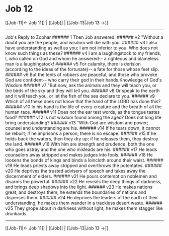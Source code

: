 # Job 12

[[Job-11|← Job 11]] | [[Job]] | [[Job-13|Job 13 →]]
***

Job's Reply to Zophar ###### 1 Then Job answered: ###### v2 "Without a doubt you are the people, and wisdom will die with you. ###### v3 I also have understanding as well as you; I am not inferior to you. Who does not know such things as these? ###### v4 I am a laughingstock to my friends, I, who called on God and whom he answered-- a righteous and blameless man is a laughingstock! ###### v5 For calamity, there is derision (according to the ideas of the fortunate)-- a fate for those whose feet slip. ###### v6 But the tents of robbers are peaceful, and those who provoke God are confident-- who carry their god in their hands.Knowledge of God's Wisdom ###### v7 "But now, ask the animals and they will teach you, or the birds of the sky and they will tell you. ###### v8 Or speak to the earth and it will teach you, or let the fish of the sea declare to you. ###### v9 Which of all these does not know that the hand of the LORD has done this? ###### v10 In his hand is the life of every creature and the breath of all the human race. ###### v11 Does not the ear test words, as the tongue tastes food? ###### v12 Is not wisdom found among the aged? Does not long life bring understanding? ###### v13 "With God are wisdom and power; counsel and understanding are his. ###### v14 If he tears down, it cannot be rebuilt; if he imprisons a person, there is no escape. ###### v15 If he holds back the waters, then they dry up; if he releases them, they destroy the land. ###### v16 With him are strength and prudence; both the one who goes astray and the one who misleads are his. ###### v17 He leads counselors away stripped and makes judges into fools. ###### v18 He loosens the bonds of kings and binds a loincloth around their waist. ###### v19 He leads priests away stripped and overthrows the potentates. ###### v20 He deprives the trusted advisers of speech and takes away the discernment of elders. ###### v21 He pours contempt on noblemen and disarms the powerful. ###### v22 He reveals the deep things of darkness, and brings deep shadows into the light. ###### v23 He makes nations great, and destroys them; he extends the boundaries of nations and disperses them. ###### v24 He deprives the leaders of the earth of their understanding; he makes them wander in a trackless desert waste. ###### v25 They grope about in darkness without light; he makes them stagger like drunkards.

***
[[Job-11|← Job 11]] | [[Job]] | [[Job-13|Job 13 →]]
